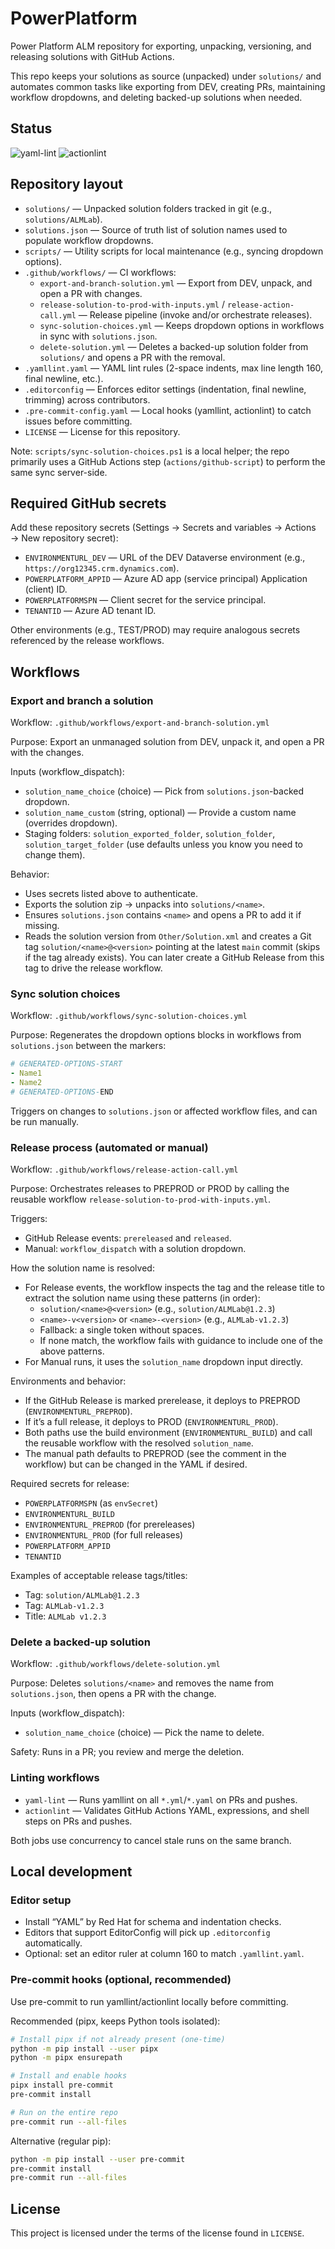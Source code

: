 # PowerPlatform

Power Platform ALM repository for exporting, unpacking, versioning, and releasing solutions with GitHub Actions.

This repo keeps your solutions as source (unpacked) under `solutions/` and automates common tasks like exporting from DEV, creating PRs, maintaining workflow dropdowns, and deleting backed-up solutions when needed.

## Status

![yaml-lint](https://github.com/PhillyUrbs/PowerPlatform/actions/workflows/yaml-lint.yml/badge.svg)
![actionlint](https://github.com/PhillyUrbs/PowerPlatform/actions/workflows/actionlint.yml/badge.svg)

## Repository layout

- `solutions/` — Unpacked solution folders tracked in git (e.g., `solutions/ALMLab`).
- `solutions.json` — Source of truth list of solution names used to populate workflow dropdowns.
- `scripts/` — Utility scripts for local maintenance (e.g., syncing dropdown options).
- `.github/workflows/` — CI workflows:
  - `export-and-branch-solution.yml` — Export from DEV, unpack, and open a PR with changes.
  - `release-solution-to-prod-with-inputs.yml` / `release-action-call.yml` — Release pipeline (invoke and/or orchestrate releases).
  - `sync-solution-choices.yml` — Keeps dropdown options in workflows in sync with `solutions.json`.
  - `delete-solution.yml` — Deletes a backed-up solution folder from `solutions/` and opens a PR with the removal.
- `.yamllint.yaml` — YAML lint rules (2-space indents, max line length 160, final newline, etc.).
- `.editorconfig` — Enforces editor settings (indentation, final newline, trimming) across contributors.
- `.pre-commit-config.yaml` — Local hooks (yamllint, actionlint) to catch issues before committing.
- `LICENSE` — License for this repository.

Note: `scripts/sync-solution-choices.ps1` is a local helper; the repo primarily uses a GitHub Actions step (`actions/github-script`) to perform the same sync server-side.

## Required GitHub secrets

Add these repository secrets (Settings → Secrets and variables → Actions → New repository secret):

- `ENVIRONMENTURL_DEV` — URL of the DEV Dataverse environment (e.g., `https://org12345.crm.dynamics.com`).
- `POWERPLATFORM_APPID` — Azure AD app (service principal) Application (client) ID.
- `POWERPLATFORMSPN` — Client secret for the service principal.
- `TENANTID` — Azure AD tenant ID.

Other environments (e.g., TEST/PROD) may require analogous secrets referenced by the release workflows.

## Workflows

### Export and branch a solution

Workflow: `.github/workflows/export-and-branch-solution.yml`

Purpose: Export an unmanaged solution from DEV, unpack it, and open a PR with the changes.

Inputs (workflow_dispatch):

- `solution_name_choice` (choice) — Pick from `solutions.json`-backed dropdown.
- `solution_name_custom` (string, optional) — Provide a custom name (overrides dropdown).
- Staging folders: `solution_exported_folder`, `solution_folder`, `solution_target_folder` (use defaults unless you know you need to change them).

Behavior:

- Uses secrets listed above to authenticate.
- Exports the solution zip → unpacks into `solutions/<name>`.
- Ensures `solutions.json` contains `<name>` and opens a PR to add it if missing.
- Reads the solution version from `Other/Solution.xml` and creates a Git tag
  `solution/<name>@<version>` pointing at the latest `main` commit (skips if the
  tag already exists). You can later create a GitHub Release from this tag to
  drive the release workflow.

### Sync solution choices

Workflow: `.github/workflows/sync-solution-choices.yml`

Purpose: Regenerates the dropdown options blocks in workflows from `solutions.json` between the markers:

```yaml
# GENERATED-OPTIONS-START
- Name1
- Name2
# GENERATED-OPTIONS-END
```

Triggers on changes to `solutions.json` or affected workflow files, and can be run manually.

### Release process (automated or manual)

Workflow: `.github/workflows/release-action-call.yml`

Purpose: Orchestrates releases to PREPROD or PROD by calling the reusable workflow `release-solution-to-prod-with-inputs.yml`.

Triggers:

- GitHub Release events: `prereleased` and `released`.
- Manual: `workflow_dispatch` with a solution dropdown.

How the solution name is resolved:

- For Release events, the workflow inspects the tag and the release title to extract the solution name using these patterns (in order):
  - `solution/<name>@<version>` (e.g., `solution/ALMLab@1.2.3`)
  - `<name>-v<version>` or `<name>-<version>` (e.g., `ALMLab-v1.2.3`)
  - Fallback: a single token without spaces.
  - If none match, the workflow fails with guidance to include one of the above patterns.
- For Manual runs, it uses the `solution_name` dropdown input directly.

Environments and behavior:

- If the GitHub Release is marked prerelease, it deploys to PREPROD (`ENVIRONMENTURL_PREPROD`).
- If it’s a full release, it deploys to PROD (`ENVIRONMENTURL_PROD`).
- Both paths use the build environment (`ENVIRONMENTURL_BUILD`) and call the reusable workflow with the resolved `solution_name`.
- The manual path defaults to PREPROD (see the comment in the workflow) but can be changed in the YAML if desired.

Required secrets for release:

- `POWERPLATFORMSPN` (as `envSecret`)
- `ENVIRONMENTURL_BUILD`
- `ENVIRONMENTURL_PREPROD` (for prereleases)
- `ENVIRONMENTURL_PROD` (for full releases)
- `POWERPLATFORM_APPID`
- `TENANTID`

Examples of acceptable release tags/titles:

- Tag: `solution/ALMLab@1.2.3`
- Tag: `ALMLab-v1.2.3`
- Title: `ALMLab v1.2.3`

### Delete a backed-up solution

Workflow: `.github/workflows/delete-solution.yml`

Purpose: Deletes `solutions/<name>` and removes the name from `solutions.json`, then opens a PR with the change.

Inputs (workflow_dispatch):

- `solution_name_choice` (choice) — Pick the name to delete.

Safety: Runs in a PR; you review and merge the deletion.

### Linting workflows

- `yaml-lint` — Runs yamllint on all `*.yml`/`*.yaml` on PRs and pushes.
- `actionlint` — Validates GitHub Actions YAML, expressions, and shell steps on PRs and pushes.

Both jobs use concurrency to cancel stale runs on the same branch.

## Local development

### Editor setup

- Install “YAML” by Red Hat for schema and indentation checks.
- Editors that support EditorConfig will pick up `.editorconfig` automatically.
- Optional: set an editor ruler at column 160 to match `.yamllint.yaml`.

### Pre-commit hooks (optional, recommended)

Use pre-commit to run yamllint/actionlint locally before committing.

Recommended (pipx, keeps Python tools isolated):

```bash
# Install pipx if not already present (one-time)
python -m pip install --user pipx
python -m pipx ensurepath

# Install and enable hooks
pipx install pre-commit
pre-commit install

# Run on the entire repo
pre-commit run --all-files
```

Alternative (regular pip):

```bash
python -m pip install --user pre-commit
pre-commit install
pre-commit run --all-files
```

## License

This project is licensed under the terms of the license found in `LICENSE`.
